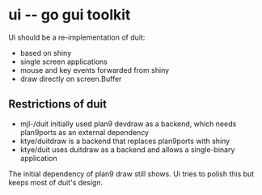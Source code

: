 # ui -- go gui toolkit

Ui should be a re-implementation of duit:

- based on shiny
- single screen applications
- mouse and key events forwarded from shiny
- draw directly on screen.Buffer

## Restrictions of duit

- mjl-/duit initially used plan9 devdraw as a backend, which needs plan9ports as an external dependency
- ktye/duitdraw is a backend that replaces plan9ports with shiny
- ktye/duit uses duitdraw as a backend and allows a single-binary application

The initial dependency of plan9 draw still shows.
Ui tries to polish this but keeps most of duit's design.
